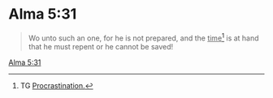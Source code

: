 # Alma 5:31

> Wo unto such an one, for he is not prepared, and the <u>time</u>[^a] is at hand that he must repent or he cannot be saved!

[Alma 5:31](https://www.churchofjesuschrist.org/study/scriptures/bofm/alma/5?lang=eng&id=p31#p31)


[^a]: TG [Procrastination.](https://www.churchofjesuschrist.org/study/scriptures/tg/procrastination?lang=eng)
